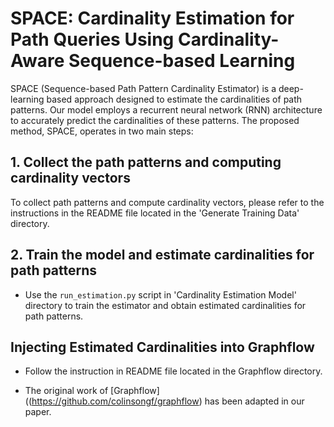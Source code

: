 # SPACE: Cardinality Estimation for Path Queries Using Cardinality-Aware Sequence-based Learning

SPACE (Sequence-based Path Pattern Cardinality Estimator) is a deep-learning based approach designed to estimate the cardinalities of path patterns. Our model employs a recurrent neural network (RNN) architecture to accurately predict the cardinalities of these patterns. The proposed method, SPACE, operates in two main steps:

## 1. Collect the path patterns and computing cardinality vectors 

To collect path patterns and compute cardinality vectors, please refer to the instructions in the README file located in the 'Generate Training Data' directory.

## 2. Train the model and estimate cardinalities for path patterns

- Use the `run_estimation.py` script in 'Cardinality Estimation Model' directory to train the estimator and obtain estimated cardinalities for path patterns.


## Injecting Estimated Cardinalities into Graphflow


- Follow the instruction in README file located in the Graphflow directory.

- The original work of [Graphflow] ((https://github.com/colinsongf/graphflow) has been adapted in our paper.
